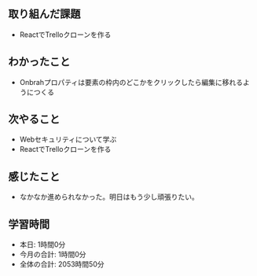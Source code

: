 ## 取り組んだ課題
- ReactでTrelloクローンを作る
## わかったこと
- Onbrahプロパティは要素の枠内のどこかをクリックしたら編集に移れるようにつくる
## 次やること
- Webセキュリティについて学ぶ
- ReactでTrelloクローンを作る
## 感じたこと
- なかなか進められなかった。明日はもう少し頑張りたい。
## 学習時間
- 本日: 1時間0分
- 今月の合計: 1時間0分
- 全体の合計: 2053時間50分
